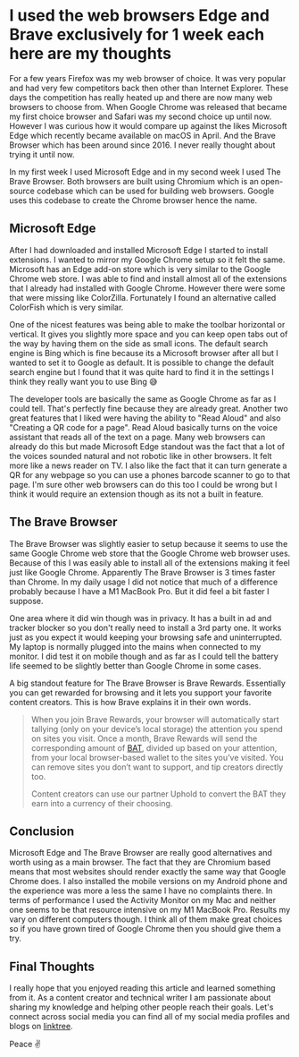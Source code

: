 # I used the web browsers Edge and Brave exclusively for 1 week each here are my thoughts
For a few years Firefox was my web browser of choice. It was very popular and had very few competitors back then other than Internet Explorer. These days the competition has really heated up and there are now many web browsers to choose from. When Google Chrome was released that became my first choice browser and Safari was my second choice up until now. However I was curious how it would compare up against the likes Microsoft Edge which recently became available on macOS in April. And the Brave Browser which has been around since 2016. I never really thought about trying it until now.

In my first week I used Microsoft Edge and in my second week I used The Brave Browser. Both browsers are built using Chromium which is an open-source codebase which can be used for building web browsers. Google uses this codebase to create the Chrome browser hence the name.

## Microsoft Edge
After I had downloaded and installed Microsoft Edge I started to install extensions. I wanted to mirror my Google Chrome setup so it felt the same. Microsoft has an Edge add-on store which is very similar to the Google Chrome web store. I was able to find and install almost all of the extensions that I already had installed with Google Chrome. However there were some that were missing like ColorZilla. Fortunately I found an alternative called ColorFish which is very similar.

One of the nicest features was being able to make the toolbar horizontal or vertical. It gives you slightly more space and you can keep open tabs out of the way by having them on the side as small icons. The default search engine is Bing which is fine because its a Microsoft browser after all but I wanted to set it to Google as default. It is possible to change the default search engine but I found that it was quite hard to find it in the settings I think they really want you to use Bing 😅

The developer tools are basically the same as Google Chrome as far as I could tell. That's perfectly fine because they are already great. Another two great features that I liked were having the ability to "Read Aloud" and also "Creating a QR code for a page". Read Aloud basically turns on the voice assistant that reads all of the text on a page. Many web browsers can already do this but made Microsoft Edge standout was the fact that a lot of the voices sounded natural and not robotic like in other browsers. It felt more like a news reader on TV. I also like the fact that it can turn generate a QR for any webpage so you can use a phones barcode scanner to go to that page. I'm sure other web browsers can do this too I could be wrong but I think it would require an extension though as its not a built in feature.

## The Brave Browser
The Brave Browser was slightly easier to setup because it seems to use the same Google Chrome web store that the Google Chrome web browser uses. Because of this I was easily able to install all of the extensions making it feel just like Google Chrome. Apparently The Brave Browser is 3 times faster than Chrome. In my daily usage I did not notice that much of a difference probably because I have a M1 MacBook Pro. But it did feel a bit faster I suppose.

One area where it did win though was in privacy. It has a built in ad and tracker blocker so you don't really need to install a 3rd party one. It works just as you expect it would keeping your browsing safe and uninterrupted. My laptop is normally plugged into the mains when connected to my monitor. I did test it on mobile though and as far as I could tell the battery life seemed to be slightly better than Google Chrome in some cases.

A big standout feature for The Brave Browser is Brave Rewards. Essentially you can get rewarded for browsing and it lets you support your favorite content creators. This is how Brave explains it in their own words.

> When you join Brave Rewards, your browser will automatically start tallying (only on your device’s local storage) the attention you spend on sites you visit. Once a month, Brave Rewards will send the corresponding amount of [BAT](https://basicattentiontoken.org/), divided up based on your attention, from your local browser-based wallet to the sites you’ve visited. You can remove sites you don’t want to support, and tip creators directly too. 
> 
> Content creators can use our partner Uphold to convert the BAT they earn into a currency of their choosing.

## Conclusion
Microsoft Edge and The Brave Browser are really good alternatives and worth using as a main browser. The fact that they are Chromium based means that most websites should render exactly the same way that Google Chrome does. I also installed the mobile versions on my Android phone and the experience was more a less the same I have no complaints there. In terms of performance I used the Activity Monitor on my Mac and neither one seems to be that resource intensive on my M1 MacBook Pro. Results my vary on different computers though. I think all of them make great choices so if you have grown tired of Google Chrome then you should give them a try.

## Final Thoughts

I really hope that you enjoyed reading this article and learned something from it. As a content creator and technical writer I am passionate about sharing my knowledge and helping other people reach their goals. Let's connect across social media you can find all of my social media profiles and blogs on [linktree](https://linktr.ee/andrewbaisden).

Peace ✌️